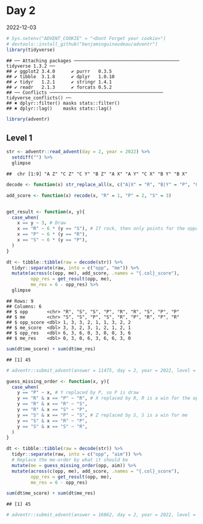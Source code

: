 Day 2
================
2022-12-03

``` r
# Sys.setenv("ADVENT_COOKIE" = "<Dont Forget your cookie>")
# devtools::install_github("benjaminguinaudeau/adventr")
library(tidyverse)
```

    ## ── Attaching packages ─────────────────────────────────────── tidyverse 1.3.2 ──
    ## ✔ ggplot2 3.4.0      ✔ purrr   0.3.5 
    ## ✔ tibble  3.1.8      ✔ dplyr   1.0.10
    ## ✔ tidyr   1.2.1      ✔ stringr 1.4.1 
    ## ✔ readr   2.1.3      ✔ forcats 0.5.2 
    ## ── Conflicts ────────────────────────────────────────── tidyverse_conflicts() ──
    ## ✖ dplyr::filter() masks stats::filter()
    ## ✖ dplyr::lag()    masks stats::lag()

``` r
library(adventr)
```

## Level 1

``` r
str <- adventr::read_advent(day = 2, year = 2022) %>%
  setdiff("") %>%
  glimpse
```

    ##  chr [1:9] "A Z" "C Z" "C Y" "B Z" "A X" "A Y" "C X" "B Y" "B X"

``` r
decode <- function(x) str_replace_all(x, c("A|X" = "R", "B|Y" = "P", "C|Z" = "S"))

add_score <- function(x) recode(x, "R" = 1, "P" = 2, "S" = 3)


get_result <- function(x, y){
  case_when(
    x == y ~ 3, # Draw
    x == "R" ~ 6 * (y == "S"), # If rock, then only points for the opponent when I played S
    x == "P" ~ 6 * (y == "R"), 
    x == "S" ~ 6 * (y == "P"),
  )
}

dt <- tibble::tibble(raw = decode(str)) %>%
  tidyr::separate(raw, into = c("opp", "me")) %>%
  mutate(across(c(opp, me), add_score, .names = "{.col}_score"), 
         opp_res = get_result(opp, me), 
         me_res = 6 - opp_res) %>%
  glimpse
```

    ## Rows: 9
    ## Columns: 6
    ## $ opp       <chr> "R", "S", "S", "P", "R", "R", "S", "P", "P"
    ## $ me        <chr> "S", "S", "P", "S", "R", "P", "R", "P", "R"
    ## $ opp_score <dbl> 1, 3, 3, 2, 1, 1, 3, 2, 2
    ## $ me_score  <dbl> 3, 3, 2, 3, 1, 2, 1, 2, 1
    ## $ opp_res   <dbl> 6, 3, 6, 0, 3, 0, 0, 3, 6
    ## $ me_res    <dbl> 0, 3, 0, 6, 3, 6, 6, 3, 0

``` r
sum(dt$me_score) + sum(dt$me_res)
```

    ## [1] 45

``` r
# adventr::submit_advent(answer = 11475, day = 2, year = 2022, level = 1)
```

``` r
guess_missing_order <- function(x, y){
  case_when(
    y == "P" ~ x, # Y replaced by P, so P is draw
    y == "R" & x == "P" ~ "R", # X replaced by R, R is a win for the opponent
    y == "R" & x == "R" ~ "S",
    y == "R" & x == "S" ~ "P",
    y == "S" & x == "P" ~ "S", # Z replaced by S, S is a win for me
    y == "S" & x == "R" ~ "P",
    y == "S" & x == "S" ~ "R",
  )
}

dt <- tibble::tibble(raw = decode(str)) %>%
  tidyr::separate(raw, into = c("opp", "aim")) %>% 
  # Replace the me-order by what it should be
  mutate(me = guess_missing_order(opp, aim)) %>%
  mutate(across(c(opp, me), add_score, .names = "{.col}_score"), 
         opp_res = get_result(opp, me), 
         me_res = 6 - opp_res)

sum(dt$me_score) + sum(dt$me_res)
```

    ## [1] 45

``` r
# adventr::submit_advent(answer = 16862, day = 2, year = 2022, level = 2)
```
